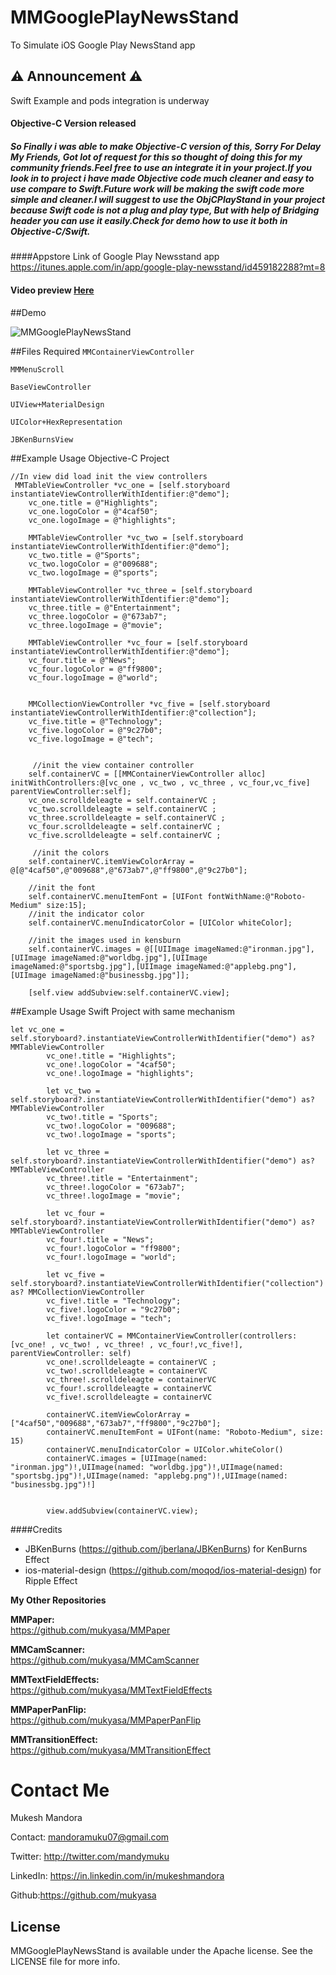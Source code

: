 # MMGooglePlayNewsStand
To Simulate iOS Google Play NewsStand app

## :warning: Announcement :warning:
Swift Example and pods integration is underway


#### Objective-C Version released 

##### So Finally i was able to make Objective-C version of this, Sorry For Delay My Friends, Got lot of request for this so thought of doing this for my community friends.Feel free to use an integrate it in your project.If you look in to project i have made Objective code much cleaner and easy to use compare to Swift.Future work will be making the swift code more simple and cleaner.I will suggest to use the ObjCPlayStand in your project because Swift code is not a plug and play type, But with help of Bridging header you can use it easily.Check for demo how to use it both in Objective-C/Swift.

####Appstore Link of Google Play Newsstand app
https://itunes.apple.com/in/app/google-play-newsstand/id459182288?mt=8

#### Video preview [Here](https://www.youtube.com/watch?v=WdfkO9LnPkg)

##Demo

![MMGooglePlayNewsStand](https://github.com/mukyasa/MMGooglePlayNewsStand/blob/master/MMGooglePlayNewsStand/newststand.gif)<br />

##Files Required 
`MMContainerViewController`

`MMMenuScroll`

`BaseViewController`

`UIView+MaterialDesign`

`UIColor+HexRepresentation`

`JBKenBurnsView`


##Example Usage Objective-C Project
```
//In view did load init the view controllers
 MMTableViewController *vc_one = [self.storyboard instantiateViewControllerWithIdentifier:@"demo"];
    vc_one.title = @"Highlights";
    vc_one.logoColor = @"4caf50";
    vc_one.logoImage = @"highlights";
    
    MMTableViewController *vc_two = [self.storyboard instantiateViewControllerWithIdentifier:@"demo"];
    vc_two.title = @"Sports";
    vc_two.logoColor = @"009688";
    vc_two.logoImage = @"sports";

    MMTableViewController *vc_three = [self.storyboard instantiateViewControllerWithIdentifier:@"demo"];
    vc_three.title = @"Entertainment";
    vc_three.logoColor = @"673ab7";
    vc_three.logoImage = @"movie";

    MMTableViewController *vc_four = [self.storyboard instantiateViewControllerWithIdentifier:@"demo"];
    vc_four.title = @"News";
    vc_four.logoColor = @"ff9800";
    vc_four.logoImage = @"world";

    
    MMCollectionViewController *vc_five = [self.storyboard instantiateViewControllerWithIdentifier:@"collection"];
    vc_five.title = @"Technology";
    vc_five.logoColor = @"9c27b0";
    vc_five.logoImage = @"tech";


     //init the view container controller
    self.containerVC = [[MMContainerViewController alloc] initWithControllers:@[vc_one , vc_two , vc_three , vc_four,vc_five] parentViewController:self];
    vc_one.scrolldeleagte = self.containerVC ;
    vc_two.scrolldeleagte = self.containerVC ;
    vc_three.scrolldeleagte = self.containerVC ;
    vc_four.scrolldeleagte = self.containerVC ;
    vc_five.scrolldeleagte = self.containerVC ;
    
     //init the colors
    self.containerVC.itemViewColorArray = @[@"4caf50",@"009688",@"673ab7",@"ff9800",@"9c27b0"];
    
    //init the font
    self.containerVC.menuItemFont = [UIFont fontWithName:@"Roboto-Medium" size:15];
    //init the indicator color
    self.containerVC.menuIndicatorColor = [UIColor whiteColor];
    
    //init the images used in kensburn
    self.containerVC.images = @[[UIImage imageNamed:@"ironman.jpg"],[UIImage imageNamed:@"worldbg.jpg"],[UIImage imageNamed:@"sportsbg.jpg"],[UIImage imageNamed:@"applebg.png"],[UIImage imageNamed:@"businessbg.jpg"]];

    [self.view addSubview:self.containerVC.view];
```

##Example Usage Swift Project with same mechanism

```
let vc_one = self.storyboard?.instantiateViewControllerWithIdentifier("demo") as? MMTableViewController
        vc_one!.title = "Highlights";
        vc_one!.logoColor = "4caf50";
        vc_one!.logoImage = "highlights";
        
        let vc_two = self.storyboard?.instantiateViewControllerWithIdentifier("demo") as? MMTableViewController
        vc_two!.title = "Sports";
        vc_two!.logoColor = "009688";
        vc_two!.logoImage = "sports";

        let vc_three = self.storyboard?.instantiateViewControllerWithIdentifier("demo") as? MMTableViewController
        vc_three!.title = "Entertainment";
        vc_three!.logoColor = "673ab7";
        vc_three!.logoImage = "movie";
        
        let vc_four = self.storyboard?.instantiateViewControllerWithIdentifier("demo") as? MMTableViewController
        vc_four!.title = "News";
        vc_four!.logoColor = "ff9800";
        vc_four!.logoImage = "world";

        let vc_five = self.storyboard?.instantiateViewControllerWithIdentifier("collection") as? MMCollectionViewController
        vc_five!.title = "Technology";
        vc_five!.logoColor = "9c27b0";
        vc_five!.logoImage = "tech";
        
        let containerVC = MMContainerViewController(controllers: [vc_one! , vc_two! , vc_three! , vc_four!,vc_five!], parentViewController: self)
        vc_one!.scrolldeleagte = containerVC ;
        vc_two!.scrolldeleagte = containerVC
        vc_three!.scrolldeleagte = containerVC
        vc_four!.scrolldeleagte = containerVC
        vc_five!.scrolldeleagte = containerVC
        
        containerVC.itemViewColorArray = ["4caf50","009688","673ab7","ff9800","9c27b0"];
        containerVC.menuItemFont = UIFont(name: "Roboto-Medium", size: 15)
        containerVC.menuIndicatorColor = UIColor.whiteColor()
        containerVC.images = [UIImage(named: "ironman.jpg")!,UIImage(named: "worldbg.jpg")!,UIImage(named: "sportsbg.jpg")!,UIImage(named: "applebg.png")!,UIImage(named: "businessbg.jpg")!]


        view.addSubview(containerVC.view);
```



####Credits
* JBKenBurns (https://github.com/jberlana/JBKenBurns) for KenBurns Effect
* ios-material-design (https://github.com/moqod/ios-material-design) for Ripple Effect



**My Other Repositories**

**MMPaper:**<br />
https://github.com/mukyasa/MMPaper<br />

**MMCamScanner:**<br />
https://github.com/mukyasa/MMCamScanner<br />

**MMTextFieldEffects:**<br />
https://github.com/mukyasa/MMTextFieldEffects<br />

**MMPaperPanFlip:**<br /> 
https://github.com/mukyasa/MMPaperPanFlip<br />

**MMTransitionEffect:**<br />
https://github.com/mukyasa/MMTransitionEffect<br />

Contact Me
==========
Mukesh Mandora

Contact: mandoramuku07@gmail.com

Twitter: http://twitter.com/mandymuku

LinkedIn: https://in.linkedin.com/in/mukeshmandora

Github:https://github.com/mukyasa


## License
MMGooglePlayNewsStand is available under the Apache license. See the LICENSE file for more info.
